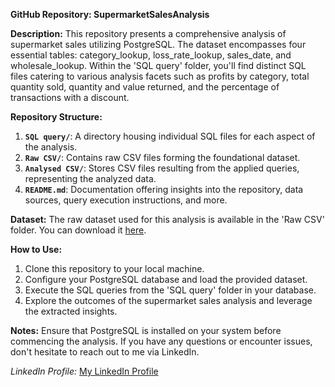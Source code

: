 **GitHub Repository: SupermarketSalesAnalysis**

**Description:**
This repository presents a comprehensive analysis of supermarket sales utilizing PostgreSQL. The dataset encompasses four essential tables: category_lookup, loss_rate_lookup, sales_date, and wholesale_lookup. Within the 'SQL query' folder, you'll find distinct SQL files catering to various analysis facets such as profits by category, total quantity sold, quantity and value returned, and the percentage of transactions with a discount.

**Repository Structure:**
1. **`SQL query/`**: A directory housing individual SQL files for each aspect of the analysis.
2. **`Raw CSV/`**: Contains raw CSV files forming the foundational dataset.
3. **`Analysed CSV/`**: Stores CSV files resulting from the applied queries, representing the analyzed data.
4. **`README.md`**: Documentation offering insights into the repository, data sources, query execution instructions, and more.

**Dataset:**
The raw dataset used for this analysis is available in the 'Raw CSV' folder. You can download it [here]([provide_dataset_link](https://www.kaggle.com/datasets/yapwh1208/supermarket-sales-data?select=annex4.csv)).

**How to Use:**
1. Clone this repository to your local machine.
2. Configure your PostgreSQL database and load the provided dataset.
3. Execute the SQL queries from the 'SQL query' folder in your database.
4. Explore the outcomes of the supermarket sales analysis and leverage the extracted insights.

**Notes:**
Ensure that PostgreSQL is installed on your system before commencing the analysis. If you have any questions or encounter issues, don't hesitate to reach out to me via LinkedIn.

*LinkedIn Profile:* [My LinkedIn Profile](https://www.linkedin.com/in/kacper-grabarczyk-627b1519a/)

